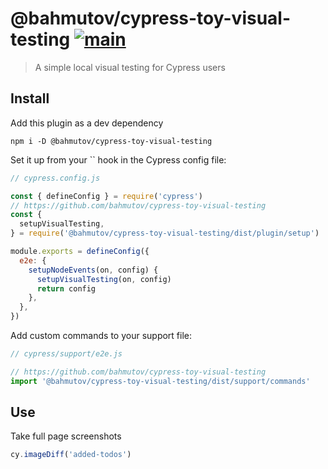 # @bahmutov/cypress-toy-visual-testing [![main](https://github.com/bahmutov/cypress-toy-visual-testing/actions/workflows/main.yml/badge.svg?branch=main)](https://github.com/bahmutov/cypress-toy-visual-testing/actions/workflows/main.yml)

> A simple local visual testing for Cypress users

## Install

Add this plugin as a dev dependency

```shell
npm i -D @bahmutov/cypress-toy-visual-testing
```

Set it up from your `` hook in the Cypress config file:

```js
// cypress.config.js

const { defineConfig } = require('cypress')
// https://github.com/bahmutov/cypress-toy-visual-testing
const {
  setupVisualTesting,
} = require('@bahmutov/cypress-toy-visual-testing/dist/plugin/setup')

module.exports = defineConfig({
  e2e: {
    setupNodeEvents(on, config) {
      setupVisualTesting(on, config)
      return config
    },
  },
})
```

Add custom commands to your support file:

```js
// cypress/support/e2e.js

// https://github.com/bahmutov/cypress-toy-visual-testing
import '@bahmutov/cypress-toy-visual-testing/dist/support/commands'
```

## Use

Take full page screenshots

```js
cy.imageDiff('added-todos')
```
